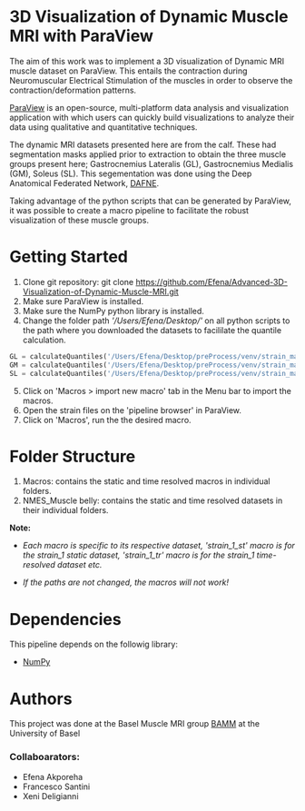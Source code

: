# 3D Visualization of Dynamic Muscle MRI with ParaView
The aim of this work was to implement a 3D visualization of Dynamic MRI muscle dataset on ParaView. This entails the contraction during Neuromuscular Electrical Stimulation of the muscles in order to observe the contraction/deformation patterns.

[ParaView](https://www.paraview.org/) is an open-source, multi-platform data analysis and visualization application with which users can quickly build visualizations to analyze their data using qualitative and quantitative techniques.

The dynamic MRI datasets presented here are from the calf. These had segmentation masks applied prior to extraction to obtain the three muscle groups present here; Gastrocnemius Lateralis (GL), Gastrocnemius Medialis (GM), Soleus (SL). This segementation was done using the Deep Anatomical Federated Network, [DAFNE](https://dafne.network/).

Taking advantage of the python scripts that can be generated by ParaView, it was possible to create a macro pipeline to facilitate the robust visualization of these muscle groups.



# Getting Started
1. Clone git repository: git clone https://github.com/Efena/Advanced-3D-Visualization-of-Dynamic-Muscle-MRI.git
2. Make sure ParaView is installed.
3. Make sure the NumPy python library is installed.
4. Change the folder path *'/Users/Efena/Desktop/'* on all python scripts to the path where you downloaded the datasets to facililate the quantile calculation. 


```python
GL = calculateQuantiles('/Users/Efena/Desktop/preProcess/venv/strain_max1_GL.vtk', [0.25, 0.75])
GM = calculateQuantiles('/Users/Efena/Desktop/preProcess/venv/strain_max1_GM.vtk', [0.25, 0.75])
SL = calculateQuantiles('/Users/Efena/Desktop/preProcess/venv/strain_max1_Soleus.vtk', [0.25, 0.75])
```

5. Click on 'Macros > import new macro' tab in the Menu bar to import the macros.
6. Open the strain files on the 'pipeline browser' in ParaView.
7. Click on 'Macros', run the the desired macro.

# Folder Structure
1. Macros: contains the static and time resolved macros in individual folders.
2. NMES_Muscle belly: contains the static and time resolved datasets in their individual folders.


**Note:**

- *Each macro is specific to its respective dataset, 'strain_1_st' macro is for the strain_1 static dataset, 'strain_1_tr' macro is for the strain_1 time-resolved dataset etc.*

- *If the paths are not changed, the macros will not work!* 

# Dependencies
This pipeline depends on the followig library:

- [NumPy](https://numpy.org/)


# Authors

This project was done at the Basel Muscle MRI group [BAMM](https://dbe.unibas.ch/en/research/imaging-modelling-diagnosis/basel-muscle-mri/) at the University of Basel

### Collaboarators:
- Efena Akporeha
- Francesco Santini
- Xeni Deligianni
